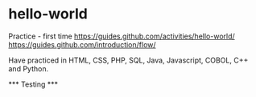 # hello-world
Practice - first time
https://guides.github.com/activities/hello-world/
https://guides.github.com/introduction/flow/

Have practiced in HTML, CSS, PHP, SQL, Java, Javascript, COBOL, C++ and Python.


*** Testing ***
